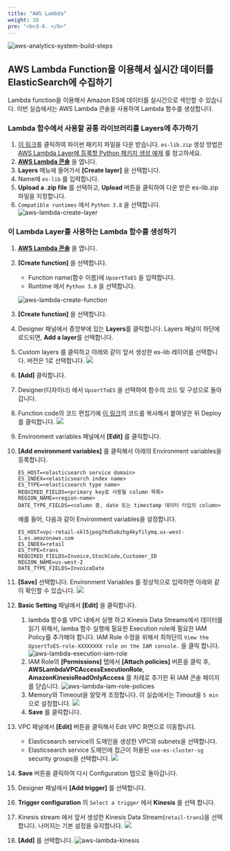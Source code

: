 ```yaml
---
title: "AWS Lambda"
weight: 38
pre: "<b>3-8. </b>"
---
```


![aws-analytics-system-build-steps](/analytics-on-aws/images/aws-analytics-system-build-steps.png)

## AWS Lambda Function을 이용해서 실시간 데이터를 ElasticSearch에 수집하기

Lambda function을 이용해서 Amazon ES에 데이터를 실시간으로 색인할 수 있습니다.
이번 실습에서는 AWS Lambda 콘솔을 사용하여 Lambda 함수를 생성합니다.

### Lambda 함수에서 사용할 공통 라이브러리를 Layers에 추가하기
1. [이 링크](https://github.com/ksmin23/aws-analytics-immersion-day/raw/main/resources/es-lib.zip)를 클릭하여 파이썬 패키지 파일을 다운 받습니다. `es-lib.zip` 생성 방법은 
[AWS Lambda Layer에 등록할 Python 패키지 생성 예제](/ko/reference/) 를 참고하세요.
1. **[AWS Lambda 콘솔](https://console.aws.amazon.com/lambda/home)** 을 엽니다.
2. **Layers** 메뉴에 들어가서 **\[Create layer\]** 을 선택합니다.
3. Name에 `es-lib` 를 입력합니다.
4. **Upload a .zip file** 를 선택하고, **Upload** 버튼을 클릭하여 다운 받은 es-lib.zip 파일을 지정합니다.
5. `Compatible runtimes` 에서 `Python 3.8` 을 선택합니다.
![aws-lambda-create-layer](/analytics-on-aws/images/aws-lambda-create-layer.png)

### 이 Lambda Layer를 사용하는 Lambda 함수를 생성하기
1. **[AWS Lambda 콘솔](https://console.aws.amazon.com/lambda/home)** 을 엽니다.
2. **\[Create function\]** 을 선택합니다.
   * Function name(함수 이름)에 `UpsertToES` 을 입력합니다.
   * Runtime 에서 `Python 3.8` 을 선택합니다.

   ![aws-lambda-create-function](/analytics-on-aws/images/aws-lambda-create-function.png)

3. **\[Create function\]** 을 선택합니다.
4. Designer 패널에서 중앙부에 있는 **Layers**를 클릭합니다. Layers 패널이 하단에 로드되면, **Add a layer**를 선택합니다.
5. Custom layers 를 클릭하고 아래와 같이 앞서 생성한 es-lib 레이어를 선택합니다. 버전은 1로 선택합니다.
   ![](/analytics-on-aws/images/lambda-layer.png)

6. **\[Add\]** 클릭합니다.
7. Designer(디자이너) 에서 `UpsertToES` 을 선택하여 함수의 코드 및 구성으로 돌아갑니다.
8.  Function code의 코드 편집기에 [이 링크](https://raw.githubusercontent.com/ksmin23/aws-analytics-immersion-day/main/src/main/python/UpsertToES/upsert_to_es.py)의 코드를 복사해서 붙여넣은 뒤 Deploy 를 클릭합니다.
   ![](/analytics-on-aws/images/lambda-upsert-to-es.png)

9.  Environment variables 패널에서 **\[Edit\]** 를 클릭합니다.
10. **\[Add environment variables\]** 를 클릭해서 아래의 Environment variables을 등록합니다.
    ```shell script
    ES_HOST=<elasticsearch service domain>
    ES_INDEX=<elasticsearch index name>
    ES_TYPE=<elasticsearch type name>
    REQUIRED_FIELDS=<primary key로 사용될 column 목록>
    REGION_NAME=<region-name>
    DATE_TYPE_FIELDS=<column 중, date 또는 timestamp 데이터 타입의 column>
    ```
    예를 들어, 다음과 같이 Environment variables을 설정합니다.
    ```buildoutcfg
    ES_HOST=vpc-retail-xkl5jpog76d5abzhg4kyfilymq.us-west-1.es.amazonaws.com
    ES_INDEX=retail
    ES_TYPE=trans
    REQUIRED_FIELDS=Invoice,StockCode,Customer_ID
    REGION_NAME=us-west-2
    DATE_TYPE_FIELDS=InvoiceDate
    ```
    
11. **\[Save\]** 선택합니다. Environment Variables 를 정상적으로 입력하면 아래와 같이 확인할 수 있습니다.
    ![](/analytics-on-aws/images/lambda-upsert-env.png)
12. **Basic Setting** 패널에서 **[Edit]** 을 클릭합니다. 
    1.  lambda 함수를 VPC 내에서 실행 하고 Kinesis Data Streams에서 데이터를 읽기 위해서, lamba 함수 실행에 필요한 Execution role에 필요한 IAM Policy를 추가해야 합니다.
    IAM Role 수정을 위해서 최하단의 `View the UpsertToES-role-XXXXXXXX role on the IAM console.` 을 클릭 합니다.
    ![aws-lambda-execution-iam-role](/analytics-on-aws/images/lambda-upsert-role.png)
    1.  IAM Role의 **\[Permissions\]** 탭에서 **\[Attach policies\]** 버튼을 클릭 후, 
    **AWSLambdaVPCAccessExecutionRole**, **AmazonKinesisReadOnlyAccess** 를 차례로 추가한 뒤 IAM 콘솔 페이지를 닫습니다.
    ![aws-lambda-iam-role-policies](/analytics-on-aws/images/aws-lambda-iam-role-policies.png)
    2. Memory와 Timeout을 알맞게 조정합니다. 이 실습에서는 Timout을 `5 min` 으로 설정합니다.
    ![](/analytics-on-aws/images/lambda-upsert-timeout.png)
    3. **Save** 를 클릭합니다.
13. VPC 패널에서 **\[Edit\]** 버튼을 클릭해서 Edit VPC 화면으로 이동합니다. 
    * Elasticsearch service의 도메인을 생성한 VPC와 subnets을 선택합니다.
    * Elasticsearch service 도메인에 접근이 허용된 `use-es-cluster-sg`
security groups을 선택합니다.
    ![](/analytics-on-aws/images/lambda-upsert-vpc.png)

1.  **Save** 버튼을 클릭하여 다시 Configuration 탭으로 돌아갑니다.
2.  Designer 패널에서 **\[Add trigger\]** 를 선택합니다.
3.  **Trigger configuration** 의 `Select a trigger` 에서 **Kinesis** 를 선택 합니다.
4.  Kinesis stream 에서 앞서 생성한 Kinesis Data Stream(`retail-trans`)을 선택합니다. 나머지는 기본 설정을 유지합니다.
    ![](/analytics-on-aws/images/lambda-upsert-trigger.png)

5.  **\[Add\]** 를 선택합니다.
![aws-lambda-kinesis](/analytics-on-aws/images/aws-lambda-kinesis.png)

